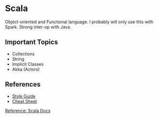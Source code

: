 # Scala
Object-oriented and Functional language. I probably will only use this with Spark. Strong inter-op with Java.

## Important Topics
- Collections
- String
- Implicit Classes
- Akka (Actors)

## References
- [Style Guide](http://docs.scala-lang.org/style/index.html)
- [Cheat Sheet](http://docs.scala-lang.org/cheatsheets/index.html)

[Reference: Scala Docs](http://docs.scala-lang.org/overviews/index.html)
